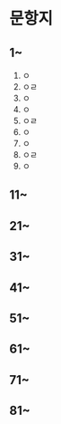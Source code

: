 # 문항지
## 1~
1. ㅇ
1. ㅇㄹ
1. ㅇ
1. ㅇ
1. ㅇㄹ
1. ㅇ
1. ㅇ
1. ㅇㄹ
1. ㅇ
## 11~
## 21~
## 31~
## 41~
## 51~
## 61~
## 71~
## 81~
